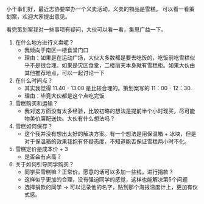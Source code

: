 小干事们好，最近志协要举办一个义卖活动，义卖的物品是雪糕。
可以看一看策划案，欢迎大家提出意见。

看完策划案我对一些事项有疑问，大伙可以看一看，集思广益一下。

1. 在什么地方进行义卖呢？
	- 我倾向于南区一楼食堂门口
	- 理由：如果是在运动广场，大伙大多数都是要去吃饭的，吃饭前吃雪糕似乎不是很合理。如果是灾区食堂，二楼丽天本身就有雪糕柜。如果大伙由其他推荐地点，可以一起讨论一下
2. 在什么时间点？
	- 其实我觉得 11.40 - 13.00 是比较合理的。策划案写的 11：00 - 12：30.
	- 理由：毕竟大伙都是这个点吃完饭
3. 雪糕购买和运输？
	- 我对这方面没有太多经验，比较初略的想法是提前半个小时现买，尽可能物美价廉配送快。大伙有什么想法吗？
4. 雪糕如何保存？
	- 这个我并没有想出太好的解决方案。有一个想法是用保温箱 + 冰块，但是对于保温箱的效果我抱有怀疑态度，不知道能否保证雪糕两小时不化。
5. 雪糕定价是成本价 + 3
	- 是否会有点高？
6. 关于如何引导同学购买？
	- 同学买雪糕嘛？正常价，愿意的话可以多加一些钱，进行捐款？
	- 这样似乎更加的合理，没有强迫同学的感觉，这样也能解决第5个问题
	- 选择捐款的同学 -> 可以记录他的名字，贴到那个海报温度计上，更加有仪式感。



